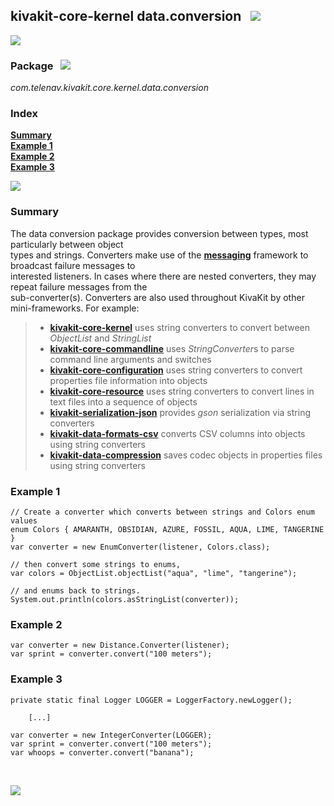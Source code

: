 ## kivakit-core-kernel data.conversion &nbsp; ![](https://telenav.github.io/telenav-assets/images/icons/convert-32.png)
![](https://telenav.github.io/telenav-assets/images/separators/horizontal-line.png)

### Package &nbsp; ![](https://telenav.github.io/telenav-assets/images/icons/box-24.png)

*com.telenav.kivakit.core.kernel.data.conversion*

### Index

[**Summary**](#summary)  
[**Example 1**](#example-1)  
[**Example 2**](#example-2)  
[**Example 3**](#example-3)

![](https://telenav.github.io/telenav-assets/images/separators/horizontal-line.png)

### Summary

The data conversion package provides conversion between types, most particularly between object   
types and strings. Converters make use of the [**messaging**](messaging.md) framework to broadcast failure messages to  
interested listeners. In cases where there are nested converters, they may repeat failure messages from the  
sub-converter(s). Converters are also used throughout KivaKit by other mini-frameworks. For example:

>
>- [**kivakit-core-kernel**](../../kernel/README.md) uses string converters to convert between *ObjectList* and *StringList*
>- [**kivakit-core-commandline**](../../commandline/README.md) uses *StringConverter*s to parse command line arguments and switches
>- [**kivakit-core-configuration**](../../configuration) uses string converters to convert properties file information into objects
>- [**kivakit-core-resource**](../../resource/README.md) uses string converters to convert lines in text files into a sequence of objects
>- [**kivakit-serialization-json**](../../kivakit-serialization/json/README.md) provides *gson* serialization via string converters
>- [**kivakit-data-formats-csv**](../../../kivakit-data/formats/csv/README.md) converts CSV columns into objects using string converters
>- [**kivakit-data-compression**](../../../kivakit-data/compression/README.md) saves codec objects in properties files using string converters
>

### Example 1

    // Create a converter which converts between strings and Colors enum values
    enum Colors { AMARANTH, OBSIDIAN, AZURE, FOSSIL, AQUA, LIME, TANGERINE }
    var converter = new EnumConverter(listener, Colors.class);

    // then convert some strings to enums,
    var colors = ObjectList.objectList("aqua", "lime", "tangerine");

    // and enums back to strings.
    System.out.println(colors.asStringList(converter));

### Example 2

    var converter = new Distance.Converter(listener);
    var sprint = converter.convert("100 meters");

### Example 3

    private static final Logger LOGGER = LoggerFactory.newLogger();

        [...]

    var converter = new IntegerConverter(LOGGER);
    var sprint = converter.convert("100 meters");
    var whoops = converter.convert("banana");

<br/>

![](https://telenav.github.io/telenav-assets/images/separators/horizontal-line.png)
